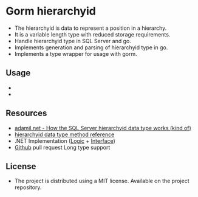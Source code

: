 # Gorm hierarchyid
 - The hierarchyid is data to represent a position in a hierarchy.
 - It is a variable length type with reduced storage requirements.
 - Handle hierarchyid type in SQL Server and go.
 - Implements generation and parsing of hierarchyid type in go.
 - Implements a type wrapper for usage with gorm.

## Usage
 - 
 - 

## Resources
 - [adamil.net - How the SQL Server hierarchyid data type works (kind of)](http://www.adammil.net/blog/v100_how_the_SQL_Server_hierarchyid_data_type_works_kind_of_.html)
 - [hierarchyid data type method reference](https://learn.microsoft.com/en-us/sql/t-sql/data-types/hierarchyid-data-type-method-reference?view=sql-server-ver16&redirectedfrom=MSDN)
  - .NET Implementation ([Logic](https://github.com/dotMorten/Microsoft.SqlServer.Types/tree/main/src/Microsoft.SqlServer.Types/SqlHierarchy) + [Interface](https://github.com/dotMorten/Microsoft.SqlServer.Types/blob/main/src/Microsoft.SqlServer.Types/SqlHierarchyId.cs))
 - [Github](https://github.com/dotMorten/Microsoft.SqlServer.Types/pull/33) pull request Long type support

## License
 - The project is distributed using a MIT license. Available on the project repository.
